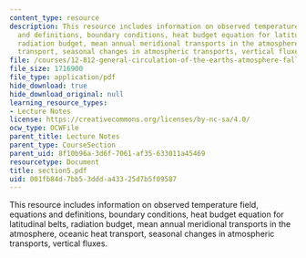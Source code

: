 ```yaml
---
content_type: resource
description: This resource includes information on observed temperature field, equations
  and definitions, boundary conditions, heat budget equation for latitudinal belts,
  radiation budget, mean annual meridional transports in the atmosphere, oceanic heat
  transport, seasonal changes in atmospheric transports, vertical fluxes.
file: /courses/12-812-general-circulation-of-the-earths-atmosphere-fall-2005/001fb84d7bb53ddda43325d7b5f09587_section5.pdf
file_size: 1716900
file_type: application/pdf
hide_download: true
hide_download_original: null
learning_resource_types:
- Lecture Notes
license: https://creativecommons.org/licenses/by-nc-sa/4.0/
ocw_type: OCWFile
parent_title: Lecture Notes
parent_type: CourseSection
parent_uid: 8f10b96a-3d6f-7061-af35-633011a45469
resourcetype: Document
title: section5.pdf
uid: 001fb84d-7bb5-3ddd-a433-25d7b5f09587
---
```

This resource includes information on observed temperature field, equations and definitions, boundary conditions, heat budget equation for latitudinal belts, radiation budget, mean annual meridional transports in the atmosphere, oceanic heat transport, seasonal changes in atmospheric transports, vertical fluxes.
